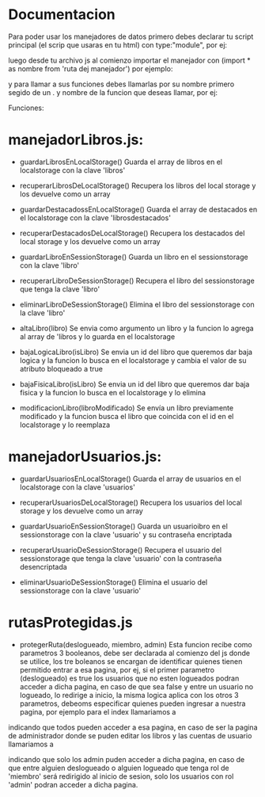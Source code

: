 # Documentacion

Para poder usar los manejadores de datos primero debes declarar tu script principal (el scrip que usaras en tu html) con type:"module", por ej:
<!-- <script type="module" src="./script.js"><script/> -->

luego desde tu archivo js al comienzo importar el manejador con (import * as nombre from 'ruta dej manejador') por ejemplo:
<!--
import * as LibrosModule from './manejadorLibros.js';
import * as RutasProtegidassModule from './rutasProtegidas.js';
import * as UsuariosModule from './manejadorUsuarios.js';
-->

y para llamar a sus funciones debes llamarlas por su nombre primero segido de un . y nombre de la funcion que deseas llamar, por ej:

<!-- 
LibrosModule.guardarLibrosEnLocalStorage();
LibrosModule.recuperarLibrosDeLocalStorage();
 -->


Funciones:

# manejadorLibros.js:

- guardarLibrosEnLocalStorage()
Guarda el array de libros en el localstorage con la clave 'libros'

- recuperarLibrosDeLocalStorage()
Recupera los libros del local storage y los devuelve como un array

- guardarDestacadossEnLocalStorage()
Guarda el array de destacados en el localstorage con la clave 'librosdestacados'

- recuperarDestacadosDeLocalStorage()
Recupera los destacados del local storage y los devuelve como un array

- guardarLibroEnSessionStorage()
Guarda un libro en el sessionstorage con la clave 'libro'

- recuperarLibroDeSessionStorage()
Recupera el libro del sessionstorage que tenga la clave 'libro'

- eliminarLibroDeSessionStorage()
Elimina el libro del sessionstorage con la clave 'libro'

- altaLibro(libro)
Se envia como argumento un libro y la funcion lo agrega al array de 'libros y lo guarda en el localstorage

- bajaLogicaLibro(isLibro)
Se envia un id del libro que queremos dar baja logica y la funcion lo busca en el localstorage y cambia el valor de su atributo bloqueado a true

- bajaFisicaLibro(isLibro)
Se envia un id del libro que queremos dar baja fisica y la funcion lo busca en el localstorage y lo elimina

- modificacionLibro(libroModificado)
Se envía un libro previamente modificado y la funcion busca el libro que coincida con el id en el localstorage y lo reemplaza

# manejadorUsuarios.js:

- guardarUsuariosEnLocalStorage()
Guarda el array de usuarios en el localstorage con la clave 'usuarios'

- recuperarUsuariosDeLocalStorage()
Recupera los usuarios del local storage y los devuelve como un array

- guardarUsuarioEnSessionStorage()
Guarda un usuarioibro en el sessionstorage con la clave 'usuario' y su contraseña encriptada

- recuperarUsuarioDeSessionStorage()
Recupera el usuario del sessionstorage que tenga la clave 'usuario' con la contraseña desencriptada

- eliminarUsuarioDeSessionStorage()
Elimina el usuario del sessionstorage con la clave 'usuario'

# rutasProtegidas.js

- protegerRuta(deslogueado, miembro, admin)
Esta funcion recibe como parametros 3 booleanos, debe ser declarada al comienzo del js donde se utilice, los tre boleanos se encargan de identificar quienes tienen permitido entrar a esa pagina, por ej, si el primer parametro (deslogueado) es true los usuarios que no esten logueados podran acceder a dicha pagina, en caso de que sea false y entre un usuario no logueado, lo redirige a inicio, la misma logica aplica con los otros 3 parametros, debeoms especificar quienes pueden ingresar a nuestra pagina, por ejemplo para el index llamariamos a
<!-- protegerRuta(true, true, true) -->
indicando que todos pueden acceder a esa pagina, en caso de ser la pagina de administrador donde se puden editar los libros y las cuentas de usuario llamariamos a
<!-- protegerRuta(false, false, true) -->
indicando que solo los admin puden acceder a dicha pagina, en caso de que entre alguien deslogueado o alguien logueado que tenga rol de 'miembro' será redirigido al inicio de sesion, solo los usuarios con rol 'admin' podran acceder a dicha pagina.